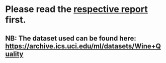 # Please read the [respective report](https://drive.google.com/open?id=1HZi7Ap4ZylPhiItNd1M2okpnek8grAE6) first.

## NB: The dataset used can be found here: https://archive.ics.uci.edu/ml/datasets/Wine+Quality
   
